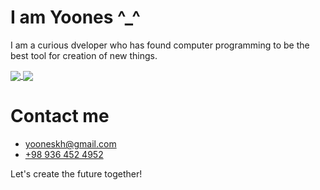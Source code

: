 # I am Yoones ^_^
I am a curious dveloper who has found computer programming to be the best tool for creation of new things.

<a href="https://github.com/yooneskh">
  <img align="center" src="https://github-readme-stats.vercel.app/api?username=yooneskh&show_icons=true&count_private=true" />
</a>
<a href="https://github.com/yooneskh">
  <img align="center" src="https://github-readme-stats.vercel.app/api/top-langs/?username=yooneskh&hide=java&langs_count=6&layout=compact" />
</a>

# Contact me
- [yooneskh@gmail.com](mailto:yooneskh@gmail.com)
- [+98 936 452 4952](tel:+989364524952)

Let's create the future together!
